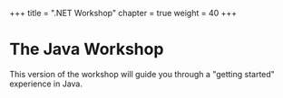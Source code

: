 +++
title = ".NET Workshop"
chapter = true
weight = 40
+++

# The Java Workshop

This version of the workshop will guide you through a "getting started" experience in Java.
